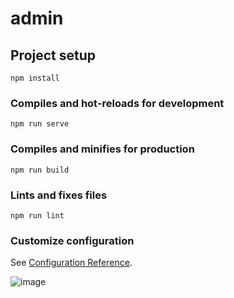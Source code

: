 # admin

## Project setup
```
npm install
```

### Compiles and hot-reloads for development
```
npm run serve
```

### Compiles and minifies for production
```
npm run build
```

### Lints and fixes files
```
npm run lint
```

### Customize configuration
See [Configuration Reference](https://cli.vuejs.org/config/).

![image](https://user-images.githubusercontent.com/72251815/217143224-209fb6a6-e877-405f-b56c-0d95f750c691.png)

